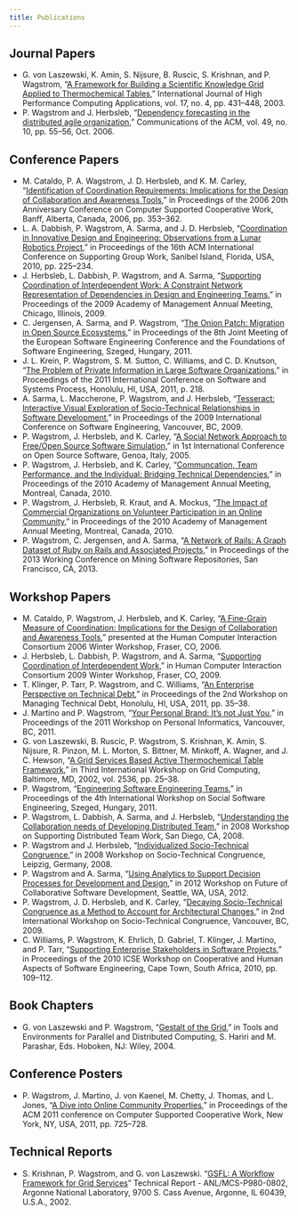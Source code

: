 ```yaml
---
title: Publications
---
```


Journal Papers
--------------

* G. von Laszewski, K. Amin, S. Nijsure, B. Ruscic, S. Krishnan, and P. Wagstrom, “[A Framework for Building a Scientific Knowledge Grid Applied to Thermochemical Tables][vonLaszewski_2003_ijhpc],” International Journal of High Performance Computing Applications, vol. 17, no. 4, pp. 431–448, 2003.
* P. Wagstrom and J. Herbsleb, “[Dependency forecasting in the distributed agile organization][wagstrom_2006_cacm],” Communications of the ACM, vol. 49, no. 10, pp. 55–56, Oct. 2006.

Conference Papers
-----------------

* M. Cataldo, P. A. Wagstrom, J. D. Herbsleb, and K. M. Carley, “[Identification of Coordination Requirements: Implications for the Design of Collaboration and Awareness Tools][cataldo_2006_cscw],” in Proceedings of the 2006 20th Anniversary Conference on Computer Supported Cooperative Work, Banff, Alberta, Canada, 2006, pp. 353–362.
* L. A. Dabbish, P. Wagstrom, A. Sarma, and J. D. Herbsleb, “[Coordination in Innovative Design and Engineering: Observations from a Lunar Robotics Project][dabbish_2010_group],” in Proceedings of the 16th ACM International Conference on Supporting Group Work, Sanibel Island, Florida, USA, 2010, pp. 225–234.
* J. Herbsleb, L. Dabbish, P. Wagstrom, and A. Sarma, “[Supporting Coordination of Interdependent Work: A Constraint Network Representation of Dependencies in Design and Engineering Teams][herbsleb_2009_aom],” in Proceedings of the 2009 Academy of Management Annual Meeting, Chicago, Illinois, 2009.
* C. Jergensen, A. Sarma, and P. Wagstrom, “[The Onion Patch: Migration in Open Source Ecosystems][jergensen_2011_fse],” in Proceedings of the 8th Joint Meeting of the European Software Engineering Conference and the Foundations of Software Engineering, Szeged, Hungary, 2011.
* J. L. Krein, P. Wagstrom, S. M. Sutton, C. Williams, and C. D. Knutson, “[The Problem of Private Information in Large Software Organizations][krein_2011_icssp],” in Proceedings of the 2011 International Conference on Software and Systems Process, Honolulu, HI, USA, 2011, p. 218.
* A. Sarma, L. Maccherone, P. Wagstrom, and J. Herbsleb, “[Tesseract: Interactive Visual Exploration of Socio-Technical Relationships in Software Development][sarma_2009_icse],” in Proceedings of the 2009 International Conference on Software Engineering, Vancouver, BC, 2009.
* P. Wagstrom, J. Herbsleb, and K. Carley, “[A Social Network Approach to Free/Open Source Software Simulation][wagstrom_2005_oss],” in 1st International Conference on Open Source Software, Genoa, Italy, 2005.
* P. Wagstrom, J. Herbsleb, and K. Carley, “[Communcation, Team Performance, and the Individual: Bridging Technical Dependencies][wagstrom_2010_aom_stc],” in Proceedings of the 2010 Academy of Management Annual Meeting, Montreal, Canada, 2010.
* P. Wagstrom, J. Herbsleb, R. Kraut, and A. Mockus, “[The Impact of Commercial Organizations on Volunteer Participation in an Online Community][wagstrom_2010_aom_gnome],” in Proceedings of the 2010 Academy of Management Annual Meeting, Montreal, Canada, 2010.
* P. Wagstrom, C. Jergensen, and A. Sarma, “[A Network of Rails: A Graph Dataset of Ruby on Rails and Associated Projects][wagstrom_2013_msr],” in Proceedings of the 2013 Working Conference on Mining Software Repositories, San Francisco, CA, 2013.

Workshop Papers
---------------

* M. Cataldo, P. Wagstrom, J. Herbsleb, and K. Carley, “[A Fine-Grain Measure of Coordination: Implications for the Design of Collaboration and Awareness Tools][cataldo_2006_hcic],” presented at the Human Computer Interaction Consortium 2006 Winter Workshop, Fraser, CO, 2006.
* J. Herbsleb, L. Dabbish, P. Wagstrom, and A. Sarma, “[Supporting Coordination of Interdependent Work][herbsleb_2009_hcic],” in Human Computer Interaction Consortium 2009 Winter Workshop, Fraser, CO, 2009.
* T. Klinger, P. Tarr, P. Wagstrom, and C. Williams, “[An Enterprise Perspective on Technical Debt][klinger_2011_mtd],” in Proceedings of the 2nd Workshop on Managing Technical Debt, Honolulu, HI, USA, 2011, pp. 35–38.
* J. Martino and P. Wagstrom, “[Your Personal Brand: It’s not Just You][martino_2011_pb],” in Proceedings of the 2011 Workshop on Personal Informatics, Vancouver, BC, 2011.
* G. von Laszewski, B. Ruscic, P. Wagstrom, S. Krishnan, K. Amin, S. Nijsure, R. Pinzon, M. L. Morton, S. Bittner, M. Minkoff, A. Wagner, and J. C. Hewson, “[A Grid Services Based Active Thermochemical Table Framework][vonLaszewski_2002_wgc],” in Third International Workshop on Grid Computing, Baltimore, MD, 2002, vol. 2536, pp. 25–38.
* P. Wagstrom, “[Engineering Software Engineering Teams][wagstrom_2011_sse],” in Proceedings of the 4th International Workshop on Social Software Engineering, Szeged, Hungary, 2011.
* P. Wagstrom, L. Dabbish, A. Sarma, and J. Herbsleb, “[Understanding the Collaboration needs of Developing Distributed Team][wagstrom_2008_sdtw],” in 2008 Workshop on Supporting Distributed Team Work, San Diego, CA, 2008.
* P. Wagstrom and J. Herbsleb, “[Individualized Socio-Technical Congruence][wagstrom_2008_stc],” in 2008 Workshop on Socio-Technical Congruence, Leipzig, Germany, 2008.
* P. Wagstrom and A. Sarma, “[Using Analytics to Support Decision Processes for Development and Design][wagstrom_2012_futurecsd],” in 2012 Workshop on Future of Collaborative Software Development, Seattle, WA, USA, 2012.
* P. Wagstrom, J. D. Herbsleb, and K. Carley, “[Decaying Socio-Technical Congruence as a Method to Account for Architectural Changes][wagstrom_2009_stc],” in 2nd International Workshop on Socio-Technical Congruence, Vancouver, BC, 2009.
* C. Williams, P. Wagstrom, K. Ehrlich, D. Gabriel, T. Klinger, J. Martino, and P. Tarr, “[Supporting Enterprise Stakeholders in Software Projects][williams_2010_chase],” in Proceedings of the 2010 ICSE Workshop on Cooperative and Human Aspects of Software Engineering, Cape Town, South Africa, 2010, pp. 109–112.

Book Chapters
-------------

* G. von Laszewski and P. Wagstrom, “[Gestalt of the Grid][vonLaszewski_2004_gestalt],” in Tools and Environments for Parallel and Distributed Computing, S. Hariri and M. Parashar, Eds. Hoboken, NJ: Wiley, 2004.

Conference Posters
------------------

* P. Wagstrom, J. Martino, J. von Kaenel, M. Chetty, J. Thomas, and L. Jones, “[A Dive into Online Community Properties][wagstrom_2011_cscw],” in Proceedings of the ACM 2011 conference on Computer Supported Cooperative Work, New York, NY, USA, 2011, pp. 725–728.

Technical Reports
-----------------

* S. Krishnan, P.  Wagstrom, and G. von Laszewski. “[GSFL: A Workflow Framework for Grid Services][krishnan_2002_anl]” Technical Report - ANL/MCS-P980-0802, Argonne National Laboratory, 9700 S. Cass Avenue, Argonne, IL 60439, U.S.A., 2002.

[cataldo_2006_cscw]: Cataldo_2006_AFineGrainMeasureOfCoordinationImplicationsForTheDesignOfCollaborationAndAwarenessTools.pdf
[cataldo_2006_hcic]: Cataldo_2006_IdentificationOfCoordinationRequirements.pdf
[dabbish_2010_group]: Dabbish_2010_CoordinationInInnovativeDesignAndEngineeringObservationsFromALunarRoboticsProject.pdf
[herbsleb_2009_hcic]: Herbsleb_2009_SupportingCoordinationOfInterdependentWork.pdf
[herbsleb_2009_aom]: Herbsleb_2009_SupportingCoordinationOfInterdependentWorkAConstraintNetworkRepresentationOfDependenciesInDesignAndEngineeringTeams.pdf
[jergensen_2011_fse]: Jergensen_2011_TheOnionPatchMigrationInOpenSourceEcosystems.pdf
[klinger_2011_mtd]: Klinger_2011_AnEnterprisePerpsectiveOnTechnicalDebt.pdf
[krein_2011_icssp]: Krein_2011_TheProblemOfPrivateInformationInLargeSoftwareOrganizations.pdf
[krishnan_2002_anl]: Krishnan_2002_GSFL-AWorkflowFrameworkForGridServices.pdf
[martino_2011_pb]: Martino_2011_YourPersonalBrandItsNotJustYou.pdf
[sarma_2009_icse]: Sarma_2009_TesseractInteractiveVisualizationOfSocioTechnicalRelationshipsInSoftwareDevelopment.pdf
[wagstrom_2005_oss]: Wagstrom_2005_ASocialNetworkApproachToFreeOpenSourceSoftwareSimulation.pdf
[wagstrom_2006_cacm]: Wagstrom_2006_DependencyForecastingInTheDistributedAgileOrganization.pdf
[wagstrom_2008_stc]: Wagstrom_2008_IndividualizedSocioTechnicalCongruence.pdf
[wagstrom_2008_sdtw]: Wagstrom_2008_UnderstandingTheCollaborationNeedsOfADevelopingDistributedTeam.pdf
[wagstrom_2009_stc]: Wagstrom_2009_DecayingSocioTechnicalCongruenceAsAMethodToAccountForArchitecturalChanges.pdf
[wagstrom_2010_aom_stc]: Wagstrom_2010_CommunicationTeamPerformanceAndTheIndividualBridgingTechnicalDependencies.pdf
[wagstrom_2010_aom_gnome]: Wagstrom_2010_TheImpactOfCommercialOrganizationsOnVolunteerParticipationInAnOnlineCommunity.pdf
[wagstrom_2011_cscw]: Wagstrom_2011_ADiveIntoOnlineCommunityProperties.pdf
[wagstrom_2011_cscw_poster]: Wagstrom_2011_ADiveIntoOnlineCommunityProperties_Poster.pdf
[wagstrom_2011_sse]: Wagstrom_2011_EngineeringSoftwareEngineeringTeams.pdf
[wagstrom_2012_futurecsd]: Wagstrom_2012_UsingAnalyticsToSupportDecisionProcessesForDevelopmentAndDesign.pdf
[wagstrom_2013_msr]: Wagstrom_2013_ANetworkOfRails.pdf
[williams_2010_chase]: Williams_2010_SupportingEnterpriseStakeholdersInSoftwareProjects.pdf
[vonLaszewski_2002_wgc]: vonLaszewski_2002_AGridServiceBasedActiveThermochemicalTableFramework.pdf
[vonLaszewski_2003_ijhpc]: vonLaszewski_2003_AFrameworkForBuildingScientificKnowledgeGridsAppliedtoThermochemicalTables.pdf
[vonLaszewski_2004_gestalt]: vonLaszewski_2004_GestaltOfTheGrid.pdf
